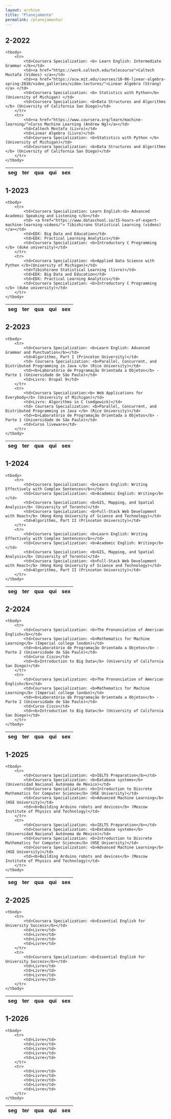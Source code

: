 ```yaml
---
layout: archive
title: "Planejamento"
permalink: /planejamento/
---
```


## 2-2022
<table class="table table-bordered table-hover table-condensed">
    <thead>
        <tr>
            <th>seg</th>
            <th>ter</th>
            <th>qua</th>
            <th>qui</th>
            <th>sex</th>
        </tr>
    </thead>

    <tbody>
        <tr>
            <td>Coursera Specialization: <b> Learn English: Intermediate Grammar </b></td>
            <td><a href="https://work.caltech.edu/telecourse">Caltech Mostafa (Vídeos) </a></td>
            <td><a href="https://ocw.mit.edu/courses/18-06-linear-algebra-spring-2010/video_galleries/video-lectures/">Linear Algebra (Strang)</a> </td>
            <td>Coursera Specialization: <b> Statistics with Python</b> (University of Michigan) </td>
            <td>Coursera Specialization: <b>Data Structures and Algorithms </b> (University of California San Diego)</td>
        </tr>
        <tr>
            <td><a href="https://www.coursera.org/learn/machine-learning/">Curso Machine Learning (Andrew Ng)</a></td>
            <td>Caltech Mostafa (Livro)</td>
            <td>Linear Algebra (Livro)</td>
            <td>Coursera Specialization: <b>Statistics with Python </b> (University of Michigan)</td>
            <td>Coursera Specialization: <b>Data Structures and Algorithms </b> (University of California San Diego)</td>
        </tr>
    </tbody>
</table>


## 1-2023
<table class="table table-bordered table-hover table-condensed">
    <thead>
        <tr>
            <th>seg</th>
            <th>ter</th>
            <th>qua</th>
            <th>qui</th>
            <th>sex</th>
        </tr>
    </thead>

    <tbody>
        <tr>
            <td>Coursera Specialization: Learn English:<b> Advanced Academic Speaking and Listening </b></td>
            <td> <a href="https://www.dataschool.io/15-hours-of-expert-machine-learning-videos/"> Tibishirano Statistical Learning (vídeos) </a></td>
            <td>EDX: Big Data and Education</td>
            <td>EDX: Practical Learning Analytics</td>
            <td>Coursera Specialization: <b>Introductory C Programming </b> (duke university)</td>
        </tr>
        <tr>
            <td>Coursera Specialization: <b>Applied Data Science with Python </b>(University of Michigan)</td>
            <td>Tibishirano Statistical Learning (livro)</td>
            <td>EDX: Big Data and Education</td>
            <td>EDX: Practical Learning Analytics</td>
            <td>Coursera Specialization: <b>Introductory C Programming </b> (duke university)</td>
        </tr>
    </tbody>
</table>

## 2-2023
<table class="table table-bordered table-hover table-condensed">
    <thead>
        <tr>
            <th>seg</th>
            <th>ter</th>
            <th>qua</th>
            <th>qui</th>
            <th>sex</th>
        </tr>
    </thead>

    <tbody>
        <tr>
            <td>Coursera Specialization: <b>Learn English: Advanced Grammar and Punctuation</b></td>
            <td>Algorithms, Part I (Princeton University)</td>
            <td> Coursera Specialization: <b>Parallel, Concurrent, and Distributed Programming in Java </b> (Rice University)</td>
            <td><b>Laboratório de Programação Orientada a Objetos</b> - Parte 1 (Universidade de São Paulo)</td>
            <td>Livro: Drupal 9</td>
        </tr>
        <tr>
            <td>Coursera Specialization:<b> Web Applications for Everybody</b> (University of Michigan)</td>
            <td>Livro: Algorithms in C (sedgewick)</td>
            <td> Coursera Specialization: <b>Parallel, Concurrent, and Distributed Programming in Java </b> (Rice University)</td>
            <td><b>Laboratório de Programação Orientada a Objetos</b> - Parte 1 (Universidade de São Paulo)</td>
            <td>Curso liveware</td>
        </tr>
    </tbody>
</table>

## 1-2024
<table class="table table-bordered table-hover table-condensed">
    <thead>
        <tr>
            <th>seg</th>
            <th>ter</th>
            <th>qua</th>
            <th>qui</th>
            <th>sex</th>
        </tr>
    </thead>

    <tbody>
        <tr>
            <td>Coursera Specialization: <b>Learn English: Writing Effectively with Complex Sentences</b></td>
            <td>Coursera Specialization: <b>Academic English: Writing</b></td>
            <td>Coursera Specialization: <b>GIS, Mapping, and Spatial Analysis</b> (University of Toronto)</td>
            <td>Coursera Specialization: <b>Full-Stack Web Development with React</b> (Hong Kong University of Science and Technology)</td>
            <td>Algorithms, Part II (Princeton University)</td>
        </tr>
        <tr>
            <td>Coursera Specialization: <b>Learn English: Writing Effectively with Complex Sentences</b></td>
            <td>Coursera Specialization: <b>Academic English: Writing</b></td>
            <td>Coursera Specialization: <b>GIS, Mapping, and Spatial Analysis</b> (University of Toronto)</td>
            <td>Coursera Specialization: <b>Full-Stack Web Development with React</b> (Hong Kong University of Science and Technology)</td>
            <td>Algorithms, Part II (Princeton University)</td>
        </tr>
    </tbody>
</table>

## 2-2024
<table class="table table-bordered table-hover table-condensed">
    <thead>
        <tr>
            <th>seg</th>
            <th>ter</th>
            <th>qua</th>
            <th>qui</th>
            <th>sex</th>
        </tr>
    </thead>

    <tbody>
        <tr>
            <td>Coursera Specialization: <b>The Pronunciation of American English</b></td>
            <td>Coursera Specialization: <b>Mathematics for Machine Learning</b> (Imperial college london)</td>
            <td><b>Laboratório de Programação Orientada a Objetos</b> - Parte 2 (Universidade de São Paulo)</td>
            <td>Curso Cisco</td>
            <td><b>Introduction to Big Data</b> (University of California San Diego)</td>
        </tr>
        <tr>
            <td>Coursera Specialization: <b>The Pronunciation of American English</b></td>
            <td>Coursera Specialization: <b>Mathematics for Machine Learning</b> (Imperial college london)</td>
            <td><b>Laboratório de Programação Orientada a Objetos</b> - Parte 2 (Universidade de São Paulo)</td>
            <td>Curso Cisco</td>
            <td><b>Introduction to Big Data</b> (University of California San Diego)</td>
        </tr>
    </tbody>
</table>

## 1-2025
<table class="table table-bordered table-hover table-condensed">
    <thead>
        <tr>
            <th>seg</th>
            <th>ter</th>
            <th>qua</th>
            <th>qui</th>
            <th>sex</th>
        </tr>
    </thead>

    <tbody>
        <tr>
            <td>Coursera Specialization: <b>IELTS Preparation</b></td>
            <td>Coursera Specialization: <b>Database systems</b> (Universidad Nacional Autónoma de México)</td>
            <td>Coursera Specialization: <b>Introduction to Discrete Mathematics for Computer Science</b> (HSE University)</td>
            <td>Coursera Specialization: <b>Advanced Machine Learning</b> (HSE University)</td>
            <td><b>Building Arduino robots and devices</b> (Moscow Institute of Physics and Technology)</td>
        </tr>
        <tr>
            <td>Coursera Specialization: <b>IELTS Preparation</b></td>
            <td>Coursera Specialization: <b>Database systems</b> (Universidad Nacional Autónoma de México)</td>
            <td>Coursera Specialization: <b>Introduction to Discrete Mathematics for Computer Science</b> (HSE University)</td>
            <td>Coursera Specialization: <b>Advanced Machine Learning</b> (HSE University)</td>
            <td><b>Building Arduino robots and devices</b> (Moscow Institute of Physics and Technology)</td>
        </tr>
    </tbody>
</table>

## 2-2025
<table class="table table-bordered table-hover table-condensed">
    <thead>
        <tr>
            <th>seg</th>
            <th>ter</th>
            <th>qua</th>
            <th>qui</th>
            <th>sex</th>
        </tr>
    </thead>

    <tbody>
        <tr>
            <td>Coursera Specialization: <b>Essential English for University Success</b></td>
            <td>Livre</td>
            <td>Livre</td>
            <td>Livre</td>
            <td>Livre</td>
        </tr>
        <tr>
            <td>Coursera Specialization: <b>Essential English for University Success</b></td>
            <td>Livre</td>
            <td>Livre</td>
            <td>Livre</td>
            <td>Livre</td>
        </tr>
    </tbody>
</table>

## 1-2026
<table class="table table-bordered table-hover table-condensed">
    <thead>
        <tr>
            <th>seg</th>
            <th>ter</th>
            <th>qua</th>
            <th>qui</th>
            <th>sex</th>
        </tr>
    </thead>

    <tbody>
        <tr>
            <td>Livre</td>
            <td>Livre</td>
            <td>Livre</td>
            <td>Livre</td>
            <td>Livre</td>
        </tr>
        <tr>
            <td>Livre</td>
            <td>Livre</td>
            <td>Livre</td>
            <td>Livre</td>
            <td>Livre</td>
        </tr>
    </tbody>
</table>
